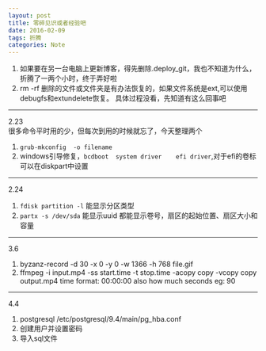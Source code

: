 ```yaml
---
layout: post
title: 零碎见识或者经验吧
date: 2016-02-09
tags: 折腾
categories: Note
---
```


1. 如果要在另一台电脑上更新博客，得先删除.deploy_git，我也不知道为什么，折腾了一两个小时，终于弄好啦
2. rm -rf 删除的文件或文件夹是有办法恢复的，如果文件系统是ext,可以使用debugfs和extundelete恢复。
具体过程没看，先知道有这么回事吧

------------
2.23  
很多命令平时用的少，但每次到用的时候就忘了，今天整理两个   
1. `grub-mkconfig  -o filename`   
2.  windows引导修复，`bcdboot  system driver    efi driver`,对于efi的卷标可以在diskpart中设置
--------
2.24
1. `fdisk partition -l` 能显示分区类型
2. `partx -s /dev/sda` 能显示uuid
都能显示卷号，扇区的起始位置、扇区大小和容量

---
3.6
1. byzanz-record -d 30 -x 0 -y 0 -w 1366 -h 768 file.gif
2. ffmpeg -i input.mp4 -ss start.time -t stop.time -acopy copy -vcopy copy output.mp4
time format: 00:00:00
also how much seconds eg: 90

---
4.4
1. postgresql /etc/postgresql/9.4/main/pg_hba.conf
2. 创建用户并设置密码
3. 导入sql文件
